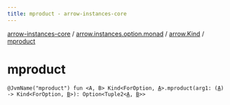 ```yaml
---
title: mproduct - arrow-instances-core
---
```


[arrow-instances-core](../../index.html) / [arrow.instances.option.monad](../index.html) / [arrow.Kind](index.html) / [mproduct](./mproduct.html)

# mproduct

`@JvmName("mproduct") fun <A, B> Kind<ForOption, `[`A`](mproduct.html#A)`>.mproduct(arg1: (`[`A`](mproduct.html#A)`) -> Kind<ForOption, `[`B`](mproduct.html#B)`>): Option<Tuple2<`[`A`](mproduct.html#A)`, `[`B`](mproduct.html#B)`>>`